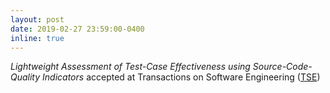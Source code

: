 ```yaml
---
layout: post
date: 2019-02-27 23:59:00-0400
inline: true
---
```


*Lightweight Assessment of Test-Case Effectiveness using Source-Code-Quality Indicators* accepted at Transactions on Software Engineering ([TSE](https://ieeexplore.ieee.org/xpl/RecentIssue.jsp?punumber=32))

